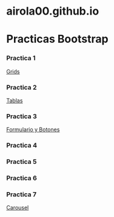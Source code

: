 # airola00.github.io
<h1>Practicas Bootstrap</h3>

<h3>Practica 1</h3>
<a href="https://airola00.github.io/Practica%20Bootstrap%201/Practica%20Bootstrap.html">Grids<a/>

<h3>Practica 2</h3>
<a href="https://airola00.github.io/Practica%20Bootstrap%201/TablasBoostrap.html">Tablas<a/>

<h3>Practica 3</h3>
<a href="https://airola00.github.io/Practica3Bootstrap/Practica3Bootstrap.html">Formulario y Botones<a/>

<h3>Practica 4</h3>
<a href=""><a/>
 
<h3>Practica 5</h3>
<a href=""><a/>
 
<h3>Practica 6</h3>
<a href=""><a/>
  
<h3>Practica 7</h3>
<a href="https://airola00.github.io/Practica%207/Practica7Bootstrap.html">Carousel<a/> 
